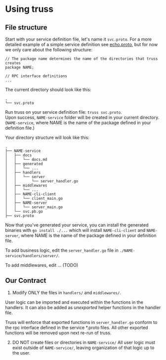 # Using truss

## File structure

Start with your service definition file, let's name it `svc.proto`. 
For a more detailed example of a simple service definition see [echo.proto](./_example/echo.proto),
but for now we only care about the following structure:
```
// The package name determines the name of the directories that truss creates
package NAME;

// RPC interface definitions
...
```

The current directory should look like this:

```
.
└── svc.proto
```

Run truss on your service definition file: `truss svc.proto`.  
Upon success, `NAME-service` folder will be created in your current directory. 
(`NAME-service`, where NAME is the name of the package defined in your definition file.)

Your directory structure will look like this:

```
.
├── NAME-service
│   ├── docs
│   │   └── docs.md
│   ├── generated
│   │   └── ...
│   ├── handlers
│   │   └── server
│   │       └── server_handler.go
│   ├── middlewares
│   │   └── ...
│   ├── NAME-cli-client
│   │   └── client_main.go
│   ├── NAME-server
│   │   └── server_main.go
│   └── svc.pb.go
├── svc.proto
```

Now that you've generated your service, you can install the generated binaries
with `go install ./...` which will install `NAME-cli-client` and `NAME-server`,
where NAME is the name of the package defined in your definition file.

To add business logic, edit the `server_handler.go` file in `./NAME-service/handlers/server/`.

To add middlewares, edit ... (TODO)

## Our Contract

1. Modify ONLY the files in `handlers/` and `middlewares/`.

 User logic can be imported and executed within the functions in the handlers. It can also be added as _unexported_ helper functions in the handler file. 

 Truss will enforce that exported functions in `server_handler.go` conform to the rpc interface defined in the service *.proto files. All other exported functions will be removed upon next re-run of truss. 

2. DO NOT create files or directories in `NAME-service/`
 All user logic must exist outside of `NAME-service/`, leaving organization of that logic up to the user.
